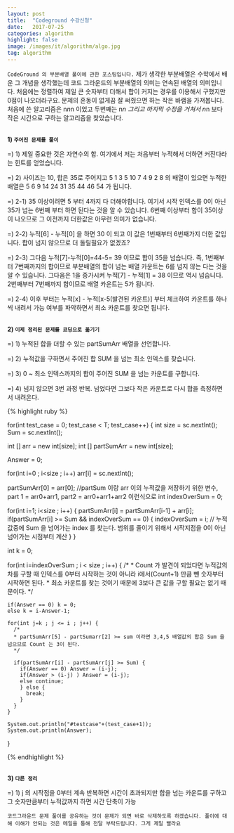 ```yaml
---
layout: post
title:  "Codeground 수강신청"
date:   2017-07-25
categories: algorithm
highlight: false
image: /images/it/algorithm/algo.jpg
tag: algorithm
---
```


 `CodeGround 의 부분배열 풀이에 관한 포스팅입니다.` 제가 생각한 부분배열은 수학에서 배운 그 개념을 생각했는데 코드 그라운드의 부분배열의 의미는 연속된 배열의 의미입니다. 처음에는 정렬하여 제일 큰 숫자부터 더해서 합이 커지는 경우를 이용해서 구했지만 0점이 나오더라구요. 문제의 혼동이 없게끔 잘 써줬으면 하는 작은 바램을 가져봅니다. 처음에 쓴 알고리즘은 n*n*n 이었고 두번째는 n*n 그리고 마지막 수정을 거쳐서 n*n 보다 작은 시간으로 구하는 알고리즘을 찾았습니다.

<br><b>1) `주어진 문제를 풀이`</b><br>
<p>=) 1) 제일 중요한 것은 자연수의 합. 여기에서 저는 처음부터 누적해서 더하면 커진다라는 힌트를 얻었습니다.</p>
<p>=) 2) 사이즈는 10, 합은 35로 주어지고 5 1 3 5 10 7 4 9 2 8 의 배열이 있으면 누적한 배열은 5 6 9 14 24 31 35 44 46 54 가 됩니다.</p>
<p>=) 2-1) 35 이상이려면 5 부터 4까지 다 더해야합니다. 여기서 시작 인덱스를 0이 아닌 35가 넘는 6번째 부터 하면 된다는 것을 알 수 있습니다. 6번째 이상부터 합이 35이상이 나오므로 그 이전까지 더한값은 아무런 의미가 없습니다.</b></p>
<p>=) 2-2) 누적[6] - 누적[0] 을 하면 30 이 되고 이 값은 1번째부터 6번째가지 더한 값입니다. 합이 넘지 않으므로 더 돌릴필요가 없겠죠?</p>
<p>=) 2-3) 그다음 누적[7]-누적[0]=44-5= 39 이므로 합이 35을 넘습니다. 즉, 1번째부터 7번째까지의 합이므로 부분배열의 합이 넘는 배열 카운트는 6를 넘지 않는 다는 것을 알 수 있습니다. 그다음은 1을 증가시켜 누적[7] - 누적[1] = 38 이므로 역시 넘습니다. 2번째부터 7번째까지 합이므로 배열 카운트는 5가 됩니다. </p>
<p>=) 2-4) 이후 부터는 누적[x] - 누적[x-5(발견된 카운트)] 부터 체크하여 카운트를 하나씩 내려서 가능 여부를 파악하면서 최소 카운트를 찾으면 됩니다.</p>

<br><b>2) `이제 정리된 문제를 코딩으로 옮기기`</b><br>
<p>=) 1) 누적된 합을 더할 수 있는 partSumArr 배열을 선언합니다. </p>
<p>=) 2) 누적값을 구하면서 주어진 합 SUM 을 넘는 최소 인덱스를 찾습니다.</p>
<p>=) 3) 0 ~ 최소 인덱스까지의 합이 주어진 SUM 을 넘는 카운트를 구합니다.</p>
<p>=) 4) 넘지 않으면 3번 과정 반복. 넘었다면 그보다 작은 카운트로 다시 합을 측정하면서 내려온다.</p>

{% highlight ruby %}

for(int test_case = 0; test_case < T; test_case++) {
  int size = sc.nextInt();
  Sum = sc.nextInt();

  int [] arr = new int[size];
  int [] partSumArr = new int[size];

  Answer = 0;

  for(int i=0 ; i<size ; i++) arr[i] = sc.nextInt();


  partSumArr[0] = arr[0]; //partSum 이랑 arr 이의 누적값을 저장하기 위한 변수, part 1 = arr0+arr1, part2 = arr0+arr1+arr2 이런식으로
  int indexOverSum = 0;

  for(int i=1; i<size ; i++) {
    partSumArr[i] = partSumArr[i-1] + arr[i];
    if(partSumArr[i] >= Sum && indexOverSum == 0) {
      indexOverSum = i;   // 누적값중에 Sum 을 넘어가는 index 를 찾는다. 범위를 줄이기 위해서 시작지점을 0이 아닌 넘어가는 시점부터 계산
    }
  }

  int k = 0;

  for(int i=indexOverSum ; i < size ; i++) {
    /*
    * Count 가 발견이 되었다면 누적값의 차를 구할 때 인덱스를 0부터 시작하는 것이 아니라 i에서(Count+1) 만큼 뺀 숫자부터 시작하면 된다.
    * 최소 카운트를 찾는 것이기 때문에 3보다 큰 값을 구할 필요는 없기 때문이다.
    */

    if(Answer == 0) k = 0;
    else k = i-Answer-1;

    for(int j=k ; j <= i ; j++) {
      /*
      * partSumArr[5] - partSumarr[2] >= sum 이라면 3,4,5 배열값의 합은 Sum 을 넘으므로 Count 는 3이 된다.
      */

      if(partSumArr[i] - partSumArr[j] >= Sum) {
        if(Answer == 0) Answer = (i-j);
        if(Answer > (i-j) ) Answer = (i-j);
        else continue;
        } else {
          break;
        }
      }
    }

    System.out.println("#testcase"+(test_case+1));
    System.out.println(Answer);
}

{% endhighlight %}

<br><b>3) `다른 정리`</b><br>
<p>=) 1) j 의 시작점을 0부터 계속 반복하면 시간이 초과되지만 합을 넘는 카운트를 구하고 그 숫자만큼부터 누적값까지 하면 시간 단축이 가능</p>

`코드그라운드 문제 풀이를 공유하는 것이 문제가 되면 바로 삭제하도록 하겠습니다. 풀이에 대해 이해가 안되는 것은 메일을 통해 전달 부탁드립니다. 그게 제일 빨라요`
